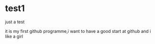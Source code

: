 # test1
just a test

it is my first github programme,i want to have a good start at github
and i like a girl
